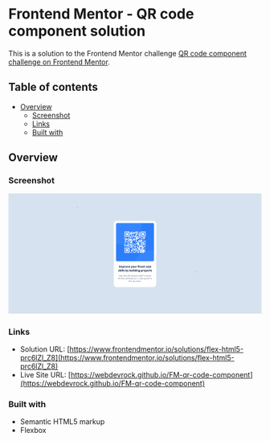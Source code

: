 # Frontend Mentor - QR code component solution

This is a solution to the Frontend Mentor challenge [QR code component challenge on Frontend Mentor](https://www.frontendmentor.io/challenges/qr-code-component-iux_sIO_H). 

## Table of contents

- [Overview](#overview)
  - [Screenshot](#screenshot)
  - [Links](#links)
  - [Built with](#built-with)

## Overview

### Screenshot

![](./dist/screenshot.png)

### Links

- Solution URL: [https://www.frontendmentor.io/solutions/flex-html5-prc6lZl_Z8](https://www.frontendmentor.io/solutions/flex-html5-prc6lZl_Z8)
- Live Site URL: [https://webdevrock.github.io/FM-qr-code-component](https://webdevrock.github.io/FM-qr-code-component)

### Built with

- Semantic HTML5 markup
- Flexbox